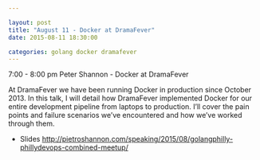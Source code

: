 ```yaml
---

layout: post
title: "August 11 - Docker at DramaFever"
date: 2015-08-11 18:30:00

categories: golang docker dramafever
---
```



7:00 - 8:00 pm Peter Shannon - Docker at DramaFever

At DramaFever we have been running Docker in production since October 2013. In this talk, I will detail how DramaFever implemented Docker for our entire development pipeline from laptops to production. I’ll cover the pain points and failure scenarios we’ve encountered and how we’ve worked through them.

  * Slides <http://pietroshannon.com/speaking/2015/08/golangphilly-phillydevops-combined-meetup/>

